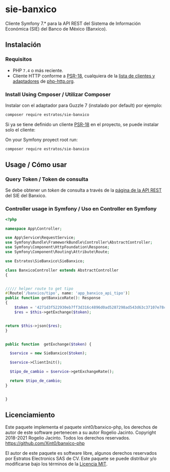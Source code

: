 # sie-banxico

Cliente Symfony 7.* para la API REST del Sistema de Información Económica (SIE) del Banco de México (Banxico).

## Instalación

### Requisitos

- PHP `7.4` o más reciente.
- Cliente HTTP conforme a [PSR-18], cualquiera de la [lista de clientes y adaptadores] de [php-http.org].

### Install Using Cmposer / Utilizar Composer

Instalar con el adaptador para Guzzle 7 (instalado por default) por ejemplo:

```bash
composer require estratos/sie-banxico
```

Si ya se tiene definido un cliente [PSR-18] en el proyecto, se puede instalar solo el cliente:

On your Symfony proyect root run:
```bash
composer require estratos/sie-banxico
```

## Usage / Cómo usar

### Query Token / Token de consulta

Se debe obtener un _token_ de consulta a través de la [página de la API REST] del SIE del Banxico.

### Controller usage in Symfony / Uso en Controller en Symfony

```php
<?php

namespace App\Controller;

use App\Service\RequestService;
use Symfony\Bundle\FrameworkBundle\Controller\AbstractController;
use Symfony\Component\HttpFoundation\Response;
use Symfony\Component\Routing\Attribute\Route;

use Estratos\SieBanxico\SieBanxico;

class BanxicoController extends AbstractController
{


///// helper route to get tipo
#[Route('/banxico/tipo', name: 'app_banxico_api_tipo')]
public function getBanxicoRate(): Response
{
    $token = '4271d3f522930eb7ff3d316c4896d0ad5287298ad543d63c37107e78cc0ee4c7';
    $res = $this->getExchange($token);


return $this->json($res);
}


public function  getExchange($token) {

  $service = new SieBanxico($token);

  $service->ClientInit();

  $tipo_de_cambio = $service->getExchangeRate();

  return $tipo_de_cambio;
}


}
```

## Licenciamiento

Este paquete implementa el paquete xint0/banxico-php, los derechos de autor de este software pertenecen a su autor Rogelio Jacinto. Copyright 2018-2021 Rogelio Jacinto. Todos
los derechos reservados.  https://github.com/Xint0/banxico-php

El autor de este paquete es software libre, algunos derechos reservados por Estratos Electronics SAS de CV. Este paquete se puede distribuir y/o modificarse bajo los términos de la [Licencia MIT].

[PSR-18]:https://www.php-fig.org/psr/psr-18/
[php-http.org]:https://php-http.org
[lista de clientes y adaptadores]:https://docs.php-http.org/en/latest/clients.html
[página de la API REST]:https://www.banxico.org.mx/SieAPIRest/service/v1/token
[Licencia MIT]:/LICENSE
